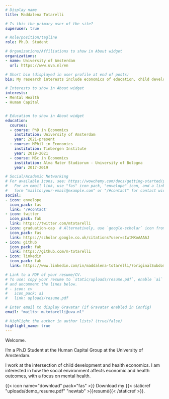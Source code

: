 ```yaml
---
# Display name
title: Maddalena Totarelli

# Is this the primary user of the site?
superuser: true

# Role/position/tagline
role: Ph.D. Student

# Organizations/Affiliations to show in About widget
organizations:
- name: University of Amsterdam
  url: https://www.uva.nl/en

# Short bio (displayed in user profile at end of posts)
bio: My research interests include economics of education, child development and health economics.

# Interests to show in About widget
interests:
- Mental Health
- Human Capital


# Education to show in About widget
education:
  courses:
  - course: PhD in Economics
    institution: University of Amsterdam
    year: 2021-present
  - course: MPhil in Economics
    institution: Tinbergen Institute
    year: 2019-2021
  - course: MSc in Economics
    institution: Alma Mater Studiorum - University of Bologna
    year: 2017-2019

# Social/Academic Networking
# For available icons, see: https://wowchemy.com/docs/getting-started/page-builder/#icons
#   For an email link, use "fas" icon pack, "envelope" icon, and a link in the
#   form "mailto:your-email@example.com" or "/#contact" for contact widget.
social:
- icon: envelope
  icon_pack: fas
  link: '/#contact'
- icon: twitter
  icon_pack: fab
  link: https://twitter.com/mtotarelli
- icon: graduation-cap  # Alternatively, use `google-scholar` icon from `ai` icon pack
  icon_pack: fas
  link: https://scholar.google.co.uk/citations?user=sIwtMXoAAAAJ
- icon: github
  icon_pack: fab
  link: https://github.com/m-totarelli
- icon: linkedin
  icon_pack: fab
  link: https://www.linkedin.com/in/maddalena-totarelli/?originalSubdomain=en

# Link to a PDF of your resume/CV.
# To use: copy your resume to `static/uploads/resume.pdf`, enable `ai` icons in `params.toml`, 
# and uncomment the lines below.
# - icon: cv
#   icon_pack: ai
#   link: uploads/resume.pdf

# Enter email to display Gravatar (if Gravatar enabled in Config)
email: "mailto: m.totarelli@uva.nl"

# Highlight the author in author lists? (true/false)
highlight_name: true
---
```


Welcome.

I’m a Ph.D Student at the Human Capital Group at the University of Amsterdam.

I work at the intersection of child development and health economics. I am interested in how the social environment affects economic and health outcomes, with a focus on mental health.


{{< icon name="download" pack="fas" >}} Download my {{< staticref "uploads/demo_resume.pdf" "newtab" >}}resumé{{< /staticref >}}.

